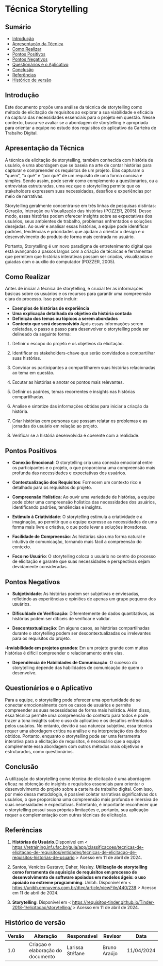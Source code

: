 # Técnica Storytelling 

## Sumário
* [Introdução](#Introdução)
* [Apresentação da Técnica](#Apresentação-da-Técnica)
* [Como Realizar](#Como-Realizar)
* [Pontos Positivos](#Pontos-Positivos)
* [Pontos Negativos](#Pontos-Negativos)
* [Questionários e o Aplicativo](#Questionários-e-o-Aplicativo)
* [Conclusão](#Conclusão)
* [Referências](#Referências)
* [Histórico de versão](#Histórico-de-versão)


## Introdução

Este documento propõe uma análise da técnica de storytelling como método de elicitação de requisitos ao explorar a sua viabilidade e eficácia na captura das necessidades essenciais para o projeto em questão. Nesse contexto, busca-se avaliar se a abordagem de storytelling é apropriada para orientar a equipe no estudo dos requisitos do aplicativo da Carteira de Trabalho Digital. 

## Apresentação da Técnica

A técnica de elicitação de storytelling, também conhecida com história de usuário, é uma abordagem que se baseia na arte de contar histórias para capturar e compreender os requisitos de um projeto. Elas capturam o “quem”, “o quê” e “por quê” de um requisito de uma forma concisa e simples. Sendo assim, pode servir como complemento a questionários, ou a entrevistas estruturadas, uma vez que o storytelling permite que os stakeholders expressem suas necessidades, desafios e experiências por meio de narrativas. 

Storytelling geralmente concentra-se em três linhas de pesquisas distintas: Geração, Interação ou Visualização das histórias (POZZER, 2005). Desse modo, essas histórias podem oferecer insights sobre as expectativas dos usuários, seus ambientes de trabalho, problemas enfrentados e soluções desejadas. Ao ouvir e analisar essas histórias, a equipe pode identificar padrões, tendências e prioridades que ajudam a orientar o design e o desenvolvimento do produto de forma mais centrada no usuário.

Portanto, Storytelling é um novo paradigma de entretenimento digital que está avançando a passos largos com a criação de técnicas e ferramentas que permitem que histórias interativas possam ser criadas, visualizadas e guiadas com o auxílio do computador (POZZER, 2005).

## Como Realizar

Antes de iniciar a técnica de storytelling, é crucial ter as informações básicas sobre os usuários e os recursos para garantir uma compreensão clara do processo. Isso pode incluir:
- **Exemplos de histórias de experiência**
- **Uma explicação detalhada do objetivo da história contada**
- **Definição dos temas ou tópicos a serem abordados**
- **Contexto que será desenvolvido**
Após essas informações serem coletadas, o passo a passo para desenvolver o storytelling pode ser delineado da seguinte forma:
1. Definir o escopo do projeto e os objetivos da elicitação.
2. Identificar os stakeholders-chave que serão convidados a compartilhar suas histórias.
3. Convidar os participantes a compartilharem suas histórias relacionadas ao tema em questão.
4. Escutar as histórias e anotar os pontos mais relevantes.
5. Definir os padrões, temas recorrentes e insights nas histórias compartilhadas.
6. Analise e sintetize das informações obtidas para iniciar a criação da história.

7. Criar histórias com personas que possam relatar os problemas e as jornadas do usuário em relação ao projeto.

8. Verificar se a história desenvolvida é coerente com a realidade.

## Pontos Positivos

- **Conexão Emocional**: O storytelling cria uma conexão emocional entre os participantes e o projeto, o que proporciona uma compreensão mais profunda das necessidades e expectativas dos usuários.

- **Contextualização dos Requisitos**: Fornecem um contexto rico e detalhado para os requisitos do projeto.

- **Compreensão Holística**: Ao ouvir uma variedade de histórias, a equipe pode obter uma compreensão holística das necessidades dos usuários, identificando padrões, tendências e insights.

- **Estímulo à Criatividade**: O storytelling estimula a criatividade e a imaginação, ao permitir que a equipe expresse as necessidades de uma forma mais livre e criativa, o que pode levar a soluções inovadoras.

- **Facilidade de Compreensão**: As histórias são uma forma natural e intuitiva de comunicação, tornando mais fácil a compreensão do contexto.

- **Foco no Usuário**: O storytelling coloca o usuário no centro do processo de elicitação e garante que suas necessidades e perspectivas sejam devidamente consideradas.

## Pontos Negativos

- **Subjetividade**: As histórias podem ser subjetivas e enviesadas, refletindo as experiências e opiniões de apenas um grupo pequeno dos usuários.

- **Dificuldade de Verificação**: Diferentemente de dados quantitativos, as histórias podem ser difíceis de verificar e validar.

- **Descontextualização**: Em alguns casos, as histórias compartilhadas durante o storytelling podem ser descontextualizadas ou irrelevantes para os requisitos do projeto.

-**Inviabilidade em projetos grandes**: Em um projeto grande com muitas histórias é difícil compreender o relacionamento entre elas.

- **Dependência de Habilidades de Comunicação**: O sucesso do storytelling depende das habilidades de comunicação de quem o desenvolve.

## Questionários e o Aplicativo

Para a equipe, o storytelling pode oferecer uma oportunidade de se conectar emocionalmente com os casos de usuários e permite compreender as suas necessidades de forma mais holística. Além disso, essa técnica permite uma compreensão do contexto para todos e pode trazer a tona insights sobre o uso do aplicativo e os desafios enfrentados pelos usuários. No entanto, devido à sua natureza subjetiva, essa técnica requer uma abordagem crítica na análise e na interpretação dos dados obtidos.
Portanto, enquanto o storytelling pode ser uma ferramenta interativa para a elicitação de requisitos, é necessário que a equipe complemente essa abordagem com outros métodos mais objetivos e estruturados, como questionários.

## Conclusão

A utilização do storytelling como técnica de elicitação é uma abordagem eficaz na obtenção de insights e requisitos essenciais para orientar o desenvolvimento do projeto sobre a carteira de trabalho digital. Com isso, por meio dessa metodologia, é possível coletar narrativas significativas dos usuários, o que proporciona uma compreensão mais profunda e imersiva de suas necessidades e expectativas. Entretanto, é importante reconhecer que o storytelling possui suas próprias limitações e, portanto, sua aplicação requer a complementação com outras técnicas de elicitação. 

## Referências

1. **Histórias de Usuário**.Disponível em < https://retraining.inf.ufsc.br/guia/app/classificacoes/tecnicas-de-elicitacao-de-requisitos/entidades/tecnicas-de-elicitacao-de-requisitos-historias-de-usuario > Acesso em 11 de abril de 2024.

2. Santos, Venícios Gustavo; Daher, Nesley. **Utilização de storytelling como ferramenta de aquisição de requisitos em processo de desenvolvimento de software apoiados em modelos ágeis: o uso apoiado no extreme programming**. Unibh. Disponível em < https://unibh.emnuvens.com.br/dtec/article/viewFile/440/238 > Acesso em 11 de abril de 2024.

3. **Storytelling**. Disponível em < https://requisitos-tinder.github.io/Tinder-2018-1/elicitacao/storytelling/ > Acesso em 11 de abril de 2024.

## Histórico de versão

| Versão | Alteração | Responsável | Revisor | Data |
| - | - | - | - | - |
| 1.0 | Criaçao e elaboração do documento | Larissa Stéfane | Bruno Araújo | 11/04/2024 |
